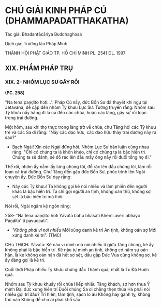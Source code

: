 # CHÚ GIẢI KINH PHÁP CÚ (DHAMMAPADATTHAKATHA)

Tác giả: Bhadantācāriya Buddhaghosa

Dịch giả: Trưởng lão Pháp Minh

THÀNH HỘI PHẬT GIÁO TP. HỒ CHÍ MINH
PL. 2541 DL. 1997

## XIX. PHẨM PHÁP TRỤ

### XIX. 2- NHÓM LỤC SƯ GÂY RỐI

**(PC. 258)**

"Na tena paṇḍito hoti...".
Pháp Cú nầy, đức Bổn Sư đã thuyết khi ngự tại Jetavana, đề cập đến nhóm Tỳ khưu Lực Sư.
Tương truyền rằng: Nhóm sau Tỳ khưu nầy hằng đi la cà đến các chùa, hoặc các làng, gây sự rối loạn trong trai đường.

Một hôm, sau khi thọ thực trong làng trở về chùa, chư Tăng hỏi các Tỳ khưu trẻ và các Sa di rằng: "Nầy các đạo hữu, các đạo hữu thấy trai đường nầy ra sao?"

- Bạch Ngài! Xin các Ngài đứng hỏi.
  Nhóm Lục Sư bàn luận cùng nhau rằng: "Chỉ có chúng ta là khôn khéo, chỉ có chúng ta là bậc hiền trí. Chúng ta sẽ đánh, sẽ đổ rác lên đầu mấy ông nầy rồi đuổi tống họ đi."

Thế rồi, nhớm ấy nắm lấy lưng chúng tôi, đổ rác lên đầu chúng tôi, làm rối loạn cả trai đường.
Chư Tăng đến gặp đức Bổn Sư, phúc trình lên Ngài chuyện ấy. Đức Bổn Sư dạy rằng:

- Này các Tỳ khưu! Ta không gọi kẻ nói nhiều và làm phiền đến người khác là bậc hiền trí. Ta chỉ gọi người an tịnh, không oán thù, không sợ sệt là bậc hiền trí mà thôi.

Nói rồi, Ngài ngâm kệ ngôn rằng:

258- "Na tena paṇḍito hoti
Yāvatā bahu bhāsati
Khemì averì abhayo
Paṇḍito' ti pavuccati".

- _"Không phải vì nói nhiều_
  Mới xúng danh kẻ trí
  An tịnh, không oán sợ
  Mới xứng danh kẻ trí". (TMC)

CHú THíCH:
Yāvatā: Kẻ nào vì mình mà nói nhiều ở giữa Tăng chúng, kẻ ấy không phải là bậc hiền trí. Kẻ nào tự mình an tịnh, không có năm sự oán hận, là kẻ không oán hận đã hết sợ sệt, dầu gặp Đức Vua cũng không sợ, kẻ ấy đáng gọi là kẻ trí.

Cuối thời Pháp nhiều Tỳ khưu chứng đắc Thánh quả, nhất là Tu Đà Huờn quả.

Nhóm sau Tỳ khưu khuấy rối chùa
Hiếp nhiều Tăng khách, sợ hơn thua Ý mình Đại đức xưng hiền trí Đuổi chúng Sa di chẳng thẹn thùa
Há phải nói nhiều gọi trí đâu?
Trí hiền, tâm tịnh, sạch lo âu
Không hay ganh tỵ, không thù oán
Không để cho ai phải khổ sầu.
